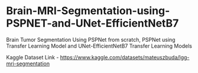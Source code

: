 # Brain-MRI-Segmentation-using-PSPNET-and-UNet-EfficientNetB7
Brain Tumor Segmentation Using PSPNet from scratch, PSPNet using Transfer Learning Model and UNet-EfficientNetB7 Transfer Learning Models

Kaggle Dataset Link - https://www.kaggle.com/datasets/mateuszbuda/lgg-mri-segmentation
